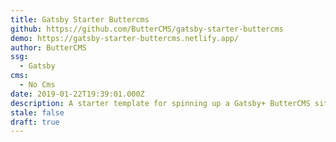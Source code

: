 ```yaml
---
title: Gatsby Starter Buttercms
github: https://github.com/ButterCMS/gatsby-starter-buttercms
demo: https://gatsby-starter-buttercms.netlify.app/
author: ButterCMS
ssg:
  - Gatsby
cms:
  - No Cms
date: 2019-01-22T19:39:01.000Z
description: A starter template for spinning up a Gatsby+ ButterCMS site
stale: false
draft: true
---
```

